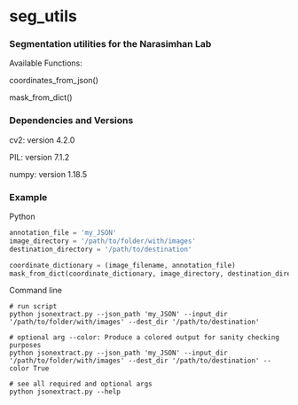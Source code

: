 # seg_utils

### Segmentation utilities for the Narasimhan Lab

Available Functions:

coordinates_from_json()

mask_from_dict()

### Dependencies and Versions

cv2: version 4.2.0

PIL: version 7.1.2

numpy: version 1.18.5

### Example
Python
```Python
annotation_file = 'my_JSON'
image_directory = '/path/to/folder/with/images'
destination_directory = '/path/to/destination'

coordinate_dictionary = (image_filename, annotation_file)
mask_from_dict(coordinate_dictionary, image_directory, destination_directory)

```
Command line
```
# run script
python jsonextract.py --json_path 'my_JSON' --input_dir '/path/to/folder/with/images' --dest_dir '/path/to/destination'

# optional arg --color: Produce a colored output for sanity checking purposes
python jsonextract.py --json_path 'my_JSON' --input_dir '/path/to/folder/with/images' --dest_dir '/path/to/destination' --color True

# see all required and optional args
python jsonextract.py --help
```
